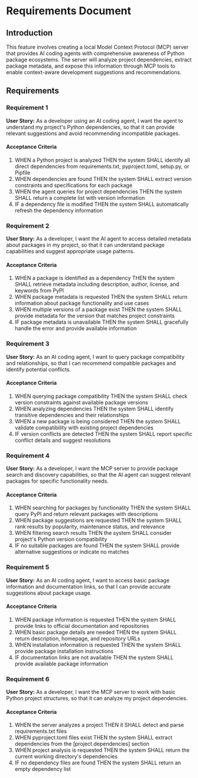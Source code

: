 # Requirements Document

## Introduction

This feature involves creating a local Model Context Protocol (MCP) server that provides AI coding agents with comprehensive awareness of Python package ecosystems. The server will analyze project dependencies, extract package metadata, and expose this information through MCP tools to enable context-aware development suggestions and recommendations.

## Requirements

### Requirement 1

**User Story:** As a developer using an AI coding agent, I want the agent to understand my project's Python dependencies, so that it can provide relevant suggestions and avoid recommending incompatible packages.

#### Acceptance Criteria

1. WHEN a Python project is analyzed THEN the system SHALL identify all direct dependencies from requirements.txt, pyproject.toml, setup.py, or Pipfile
2. WHEN dependencies are found THEN the system SHALL extract version constraints and specifications for each package
3. WHEN the agent queries for project dependencies THEN the system SHALL return a complete list with version information
4. IF a dependency file is modified THEN the system SHALL automatically refresh the dependency information

### Requirement 2

**User Story:** As a developer, I want the AI agent to access detailed metadata about packages in my project, so that it can understand package capabilities and suggest appropriate usage patterns.

#### Acceptance Criteria

1. WHEN a package is identified as a dependency THEN the system SHALL retrieve metadata including description, author, license, and keywords from PyPI
2. WHEN package metadata is requested THEN the system SHALL return information about package functionality and use cases
3. WHEN multiple versions of a package exist THEN the system SHALL provide metadata for the version that matches project constraints
4. IF package metadata is unavailable THEN the system SHALL gracefully handle the error and provide available information

### Requirement 3

**User Story:** As an AI coding agent, I want to query package compatibility and relationships, so that I can recommend compatible packages and identify potential conflicts.

#### Acceptance Criteria

1. WHEN querying package compatibility THEN the system SHALL check version constraints against available package versions
2. WHEN analyzing dependencies THEN the system SHALL identify transitive dependencies and their relationships
3. WHEN a new package is being considered THEN the system SHALL validate compatibility with existing project dependencies
4. IF version conflicts are detected THEN the system SHALL report specific conflict details and suggest resolutions

### Requirement 4

**User Story:** As a developer, I want the MCP server to provide package search and discovery capabilities, so that the AI agent can suggest relevant packages for specific functionality needs.

#### Acceptance Criteria

1. WHEN searching for packages by functionality THEN the system SHALL query PyPI and return relevant packages with descriptions
2. WHEN package suggestions are requested THEN the system SHALL rank results by popularity, maintenance status, and relevance
3. WHEN filtering search results THEN the system SHALL consider project's Python version compatibility
4. IF no suitable packages are found THEN the system SHALL provide alternative suggestions or indicate no matches

### Requirement 5

**User Story:** As an AI coding agent, I want to access basic package information and documentation links, so that I can provide accurate suggestions about package usage.

#### Acceptance Criteria

1. WHEN package information is requested THEN the system SHALL provide links to official documentation and repositories
2. WHEN basic package details are needed THEN the system SHALL return description, homepage, and repository URLs
3. WHEN installation information is requested THEN the system SHALL provide package installation instructions
4. IF documentation links are not available THEN the system SHALL provide available package information

### Requirement 6

**User Story:** As a developer, I want the MCP server to work with basic Python project structures, so that it can analyze my project dependencies.

#### Acceptance Criteria

1. WHEN the server analyzes a project THEN it SHALL detect and parse requirements.txt files
2. WHEN pyproject.toml files exist THEN the system SHALL extract dependencies from the [project.dependencies] section
3. WHEN project analysis is requested THEN the system SHALL return the current working directory's dependencies
4. IF no dependency files are found THEN the system SHALL return an empty dependency list